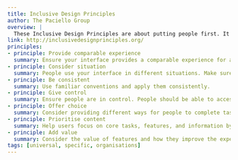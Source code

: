 ```yaml
---
title: Inclusive Design Principles
author: The Paciello Group
overview: |
  These Inclusive Design Principles are about putting people first. It's about designing for the needs of people with permanent, temporary, situational, or changing disabilities — all of us really.
link: http://inclusivedesignprinciples.org/
principles:
- principle: Provide comparable experience
  summary: Ensure your interface provides a comparable experience for all so people can accomplish tasks in a way that suits their needs without undermining the quality of the content.
- principle: Consider situation
  summary: People use your interface in different situations. Make sure your interface delivers a valuable experience to people regardless of their circumstances.
- principle: Be consistent
  summary: Use familiar conventions and apply them consistently.
- principle: Give control
  summary: Ensure people are in control. People should be able to access and interact with content in their preferred way.
- principle: Offer choice
  summary: Consider providing different ways for people to complete tasks, especially those that are complex or non standard.
- principle: Prioritise content
  summary: Help users focus on core tasks, features, and information by prioritising them within the content and layout.
- principle: Add value
  summary: Consider the value of features and how they improve the experience for different users.
tags: [universal, specific, organisations]
---
```

